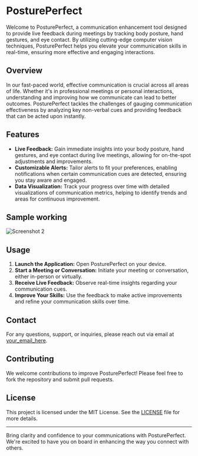 # PosturePerfect

Welcome to PosturePerfect, a communication enhancement tool designed to provide live feedback during meetings by tracking body posture, hand gestures, and eye contact. By utilizing cutting-edge computer vision techniques, PosturePerfect helps you elevate your communication skills in real-time, ensuring more effective and engaging interactions.

## Overview

In our fast-paced world, effective communication is crucial across all areas of life. Whether it's in professional meetings or personal interactions, understanding and improving how we communicate can lead to better outcomes. PosturePerfect tackles the challenges of gauging communication effectiveness by analyzing key non-verbal cues and providing feedback that can be acted upon instantly.

## Features

- **Live Feedback:** Gain immediate insights into your body posture, hand gestures, and eye contact during live meetings, allowing for on-the-spot adjustments and improvements.
- **Customizable Alerts:** Tailor alerts to fit your preferences, enabling notifications when certain communication cues are detected, ensuring you stay aware and engaged.
- **Data Visualization:** Track your progress over time with detailed visualizations of communication metrics, helping to identify trends and areas for continuous improvement.

## Sample working
![Screenshot 2](https://github.com/Manav-khadka/PosturePerfect/blob/ea3cd1b1423f5810d3c1ba15438d5aa96049a007/Screenshot%202023-06-04%20115514.png)

## Usage

1. **Launch the Application:** Open PosturePerfect on your device.
2. **Start a Meeting or Conversation:** Initiate your meeting or conversation, either in-person or virtually.
3. **Receive Live Feedback:** Observe real-time insights regarding your communication cues.
4. **Improve Your Skills:** Use the feedback to make active improvements and refine your communication skills over time.

## Contact

For any questions, support, or inquiries, please reach out via email at [your_email_here](mailto:your_email@example.com).

## Contributing

We welcome contributions to improve PosturePerfect! Please feel free to fork the repository and submit pull requests.

## License

This project is licensed under the MIT License. See the [LICENSE](LICENSE) file for more details.

---

Bring clarity and confidence to your communications with PosturePerfect. We're excited to have you on board in enhancing the way you connect with others.
